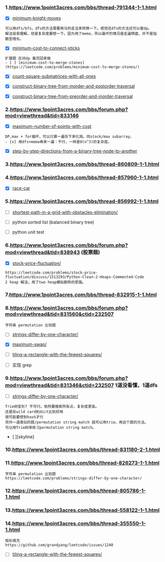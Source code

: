 ### 1.https://www.1point3acres.com/bbs/thread-791344-1-1.html
- [x] [minimum-knight-moves](https://leetcode.com/problems/minimum-knight-moves/)
```
可以用dfs/bfs。dfs的方法需要用马的走法来转换一下。感觉还dfs的方法还可以套dp。
解法容易理解，但是复杂度要想一下。因为用了memo，所以最坏的情况是走遍棋盘，并不是指数型增长。
```
- [x] [minimum-cost-to-connect-sticks](https://leetcode.com/problems/minimum-cost-to-connect-sticks/)
```
扩展题 区间dp 看完回来做
- [ ] [minimum-cost-to-merge-stones](https://leetcode.com/problems/minimum-cost-to-merge-stones/) 
```
- [x] [count-square-submatrices-with-all-ones](https://leetcode.com/problems/count-square-submatrices-with-all-ones/)

- [x] [construct-binary-tree-from-inorder-and-postorder-traversal](https://leetcode.com/problems/construct-binary-tree-from-inorder-and-postorder-traversal/)

- [x] [construct-binary-tree-from-preorder-and-inorder-traversal](https://leetcode.com/problems/construct-binary-tree-from-preorder-and-inorder-traversal/)

### 2.https://www.1point3acres.com/bbs/forum.php?mod=viewthread&tid=833146
- [x] [maximum-number-of-points-with-cost](https://leetcode.com/problems/maximum-number-of-points-with-cost/)
```
DP,max + for循环，可以只算一遍存下来化简。同stock/max subarray。
- [x] 用dfs+memo再来一遍：不行，一样是O(n^3)的复杂度。
```
- [x] [step-by-step-directions-from-a-binary-tree-node-to-another](https://leetcode.com/problems/step-by-step-directions-from-a-binary-tree-node-to-another/)

### 3.https://www.1point3acres.com/bbs/thread-860809-1-1.html

### 4.https://www.1point3acres.com/bbs/thread-857960-1-1.html
- [x] [race-car](https://leetcode.com/problems/race-car/)

### 5.https://www.1point3acres.com/bbs/thread-856992-1-1.html
- [ ] [shortest-path-in-a-grid-with-obstacles-elimination/](https://leetcode.com/problems/shortest-path-in-a-grid-with-obstacles-elimination/)

- [ ] python sorted list (balanced binary tree)

- [ ] python unit test

### 6.https://www.1point3acres.com/bbs/forum.php?mod=viewthread&tid=838943 (股票题)
- [x] [stock-price-fluctuation/](https://leetcode.com/problems/stock-price-fluctuation/)

```
https://leetcode.com/problems/stock-price-fluctuation/discuss/1513293/Python-Clean-2-Heaps-Commented-Code
2 heap 解法。用了two heap模拟删除的思路。
```

### 7.https://www.1point3acres.com/bbs/thread-832915-1-1.html

### 8.https://www.1point3acres.com/bbs/forum.php?mod=viewthread&tid=831560&ctid=232507

```
字符串 permutation 比较题
```
- [ ] [strings-differ-by-one-character/](https://leetcode.com/problems/strings-differ-by-one-character/)
- [x] [maximum-swap/](https://leetcode.com/problems/maximum-swap/)

- [ ] [tiling-a-rectangle-with-the-fewest-squares/](https://leetcode.com/problems/tiling-a-rectangle-with-the-fewest-squares/)

- [ ] 实现 grep


### 9.https://www.1point3acres.com/bbs/forum.php?mod=viewthread&tid=831346&ctid=232507 1道没看懂，1道dfs
- [ ] [strings-differ-by-one-character/](https://leetcode.com/problems/strings-differ-by-one-character/)
```
Trie树变形? 不可行。依然要搜索所有点，复杂度更高。
还是存wild card到dict比较好用
很可能要想到hash才行
另外一道类似的题/permutation string match 就可以用trie。用这个题的方法。
可以用Trie树来练习permutation string match。
```
- [ ][skyline]

### 10.https://www.1point3acres.com/bbs/thread-831180-2-1.html

### 11.https://www.1point3acres.com/bbs/thread-826273-1-1.html
```
字符串 permutation 比较题
https://leetcode.com/problems/strings-differ-by-one-character/
```

### 12.https://www.1point3acres.com/bbs/thread-805786-1-1.html
### 13.https://www.1point3acres.com/bbs/thread-558122-1-1.html

### 14.https://www.1point3acres.com/bbs/thread-355550-1-1.html
```
矩形填充
https://github.com/grandyang/leetcode/issues/1240
```
- [ ] [tiling-a-rectangle-with-the-fewest-squares/](https://leetcode.com/problems/tiling-a-rectangle-with-the-fewest-squares/)